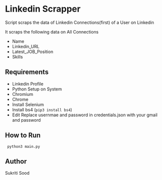# Linkedin Scrapper

Script scraps the data of Linkedin Connections(first) of a User on Linkedin

It scraps the following data on All Connections
- Name
- Linkedin_URL
- Latest_JOB_Position
- Skills


## Requirements

- Linkedin Profile
- Python Setup on System
- Chromium
- Chrome
- Install Selenium
- Install bs4 (```pip3 install bs4```)
- Edit Replace usernmae and password in credentials.json with your gmail and password

## How to Run

``` python3 main.py```


## Author
Sukriti Sood

